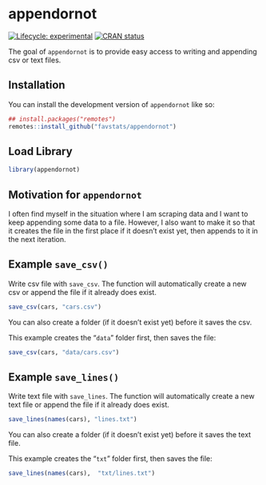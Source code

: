 
<!-- README.md is generated from README.Rmd. Please edit that file -->

# appendornot

<!-- badges: start -->

[![Lifecycle:
experimental](https://img.shields.io/badge/lifecycle-experimental-orange.svg)](https://lifecycle.r-lib.org/articles/stages.html#experimental)
[![CRAN
status](https://www.r-pkg.org/badges/version/appendornot)](https://CRAN.R-project.org/package=appendornot)
<!-- badges: end -->

The goal of `appendornot` is to provide easy access to writing and
appending csv or text files.

## Installation

You can install the development version of `appendornot` like so:

``` r
## install.packages("remotes")
remotes::install_github("favstats/appendornot")
```

## Load Library

``` r
library(appendornot)
```

## Motivation for `appendornot`

I often find myself in the situation where I am scraping data and I want
to keep appending some data to a file. However, I also want to make it
so that it creates the file in the first place if it doesn’t exist yet,
then appends to it in the next iteration.

## Example `save_csv()`

Write csv file with `save_csv`. The function will automatically create a
new csv or append the file if it already does exist.

``` r
save_csv(cars, "cars.csv")
```

You can also create a folder (if it doesn’t exist yet) before it saves
the csv.

This example creates the “`data`” folder first, then saves the file:

``` r
save_csv(cars, "data/cars.csv")
```

## Example `save_lines()`

Write text file with `save_lines`. The function will automatically
create a new text file or append the file if it already does exist.

``` r
save_lines(names(cars), "lines.txt")
```

You can also create a folder (if it doesn’t exist yet) before it saves
the text file.

This example creates the “`txt`” folder first, then saves the file:

``` r
save_lines(names(cars),  "txt/lines.txt")
```
